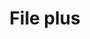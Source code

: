 ---
title: File plus
tags: ["file", "plus", "add", "create", "document", "increase", "expand"]
icon: file-plus
svg: '<svg xmlns="http://www.w3.org/2000/svg" width="24" height="24" fill="none" viewBox="0 0 24 24" stroke-width="1.5" stroke-linecap="round" stroke-linejoin="round" stroke="currentColor"><path d="M10 15.5h4m-2-2v4M9.728 3H7.5a2.25 2.25 0 0 0-2.25 2.25v13.5A2.25 2.25 0 0 0 7.5 21h9a2.25 2.25 0 0 0 2.25-2.25V12M9.728 3C10.971 3 12 4.007 12 5.25V7.5a2.25 2.25 0 0 0 2.25 2.25h2.25A2.25 2.25 0 0 1 18.75 12M9.728 3c3.69 0 9.022 5.36 9.022 9"/></svg>'
---
